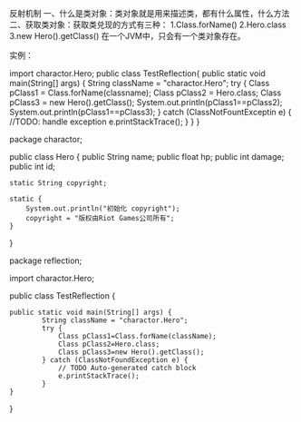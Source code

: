 反射机制
一、什么是类对象：类对象就是用来描述类，都有什么属性，什么方法
二、获取类对象：获取类兑现的方式有三种：
1.Class.forName()
2.Hero.class
3.new Hero().getClass()
在一个JVM中，只会有一个类对象存在。

实例：

import charactor.Hero;
public class TestReflection{
public static void main(String[] args) {
    String className = "charactor.Hero";
    try {
        Class pClass1 = Class.forName(classname);
        Class pClass2 = Hero.class;
        Class pClass3 = new Hero().getClass();
        System.out.println(pClass1==pClass2);
        System.out.println(pClass1==pClass3);
    } catch (ClassNotFountExceptin e) {
        //TODO: handle exception
        e.printStackTrace();
        }
    }
}


package charactor;
 
public class Hero {
    public String name;
    public float hp;
    public int damage;
    public int id;
 
    static String copyright;
 
    static {
        System.out.println("初始化 copyright");
        copyright = "版权由Riot Games公司所有";
    }
 
}

package reflection;
 
import charactor.Hero;
 
public class TestReflection {
 
    public static void main(String[] args) {
            String className = "charactor.Hero";
            try {
                Class pClass1=Class.forName(className);
                Class pClass2=Hero.class;
                Class pClass3=new Hero().getClass();
            } catch (ClassNotFoundException e) {
                // TODO Auto-generated catch block
                e.printStackTrace();
            }
    }
}
